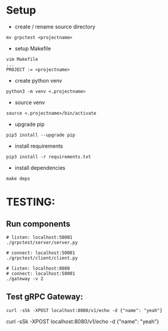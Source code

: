 # Setup

* create / rename source directory

```
mv grpctest <projectname>
```

* setup Makefile

```
vim Makefile
...
PROJECT := <projectname>
```

* create python venv

```
python3 -m venv <.projectname>
```

* source venv

```
source <.projectname>/bin/activate
```

* upgrade pip

```
pip3 install --upgrade pip
```

* install requirements

```
pip3 install -r requirements.txt
```

* install dependencies

```
make deps
```

# TESTING:

## Run components

```
# listen: localhost:50001
./grpctest/server/server.py

# connect: localhost:50001
./grpctest/client/client.py

# listen: localhost:8080
# connect: localhost:50001
./gateway -v 2
```

## Test gRPC Gateway:

```
curl -sSk -XPOST localhost:8080/v1/echo -d {"name": "yeah"}
```

curl -sSk -XPOST localhost:8080/v1/echo -d {"name": "yeah"}
